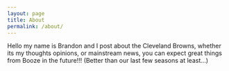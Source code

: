 ```yaml
---
layout: page
title: About
permalink: /about/
---
```


Hello my name is Brandon and I post about the Cleveland Browns, whether its my thoughts opinions, or mainstream news, you can expect great things from Booze in the future!!! (Better than our last few seasons at least...)
